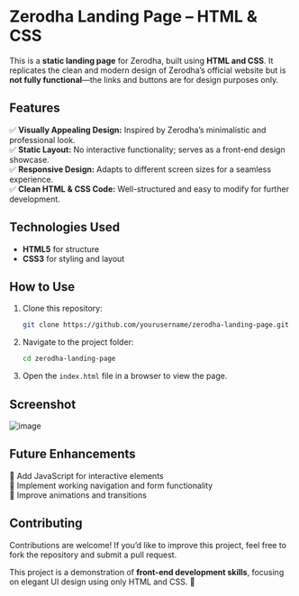 
# Zerodha Landing Page – HTML & CSS  

This is a **static landing page** for Zerodha, built using **HTML and CSS**. It replicates the clean and modern design of Zerodha’s official website but is **not fully functional**—the links and buttons are for design purposes only.  

## Features  
✅ **Visually Appealing Design:** Inspired by Zerodha’s minimalistic and professional look.  
✅ **Static Layout:** No interactive functionality; serves as a front-end design showcase.  
✅ **Responsive Design:** Adapts to different screen sizes for a seamless experience.  
✅ **Clean HTML & CSS Code:** Well-structured and easy to modify for further development.  

## Technologies Used  
- **HTML5** for structure  
- **CSS3** for styling and layout  

## How to Use  
1. Clone this repository:  
   ```bash
   git clone https://github.com/yourusername/zerodha-landing-page.git
   ```  
2. Navigate to the project folder:  
   ```bash
   cd zerodha-landing-page
   ```  
3. Open the `index.html` file in a browser to view the page.  

## Screenshot  
![image](https://github.com/user-attachments/assets/69564a92-a00b-4690-893c-c19ef8b4aee5)


## Future Enhancements  
🔹 Add JavaScript for interactive elements  
🔹 Implement working navigation and form functionality  
🔹 Improve animations and transitions  

## Contributing  
Contributions are welcome! If you’d like to improve this project, feel free to fork the repository and submit a pull request.  

 


This project is a demonstration of **front-end development skills**, focusing on elegant UI design using only HTML and CSS. 🚀  
